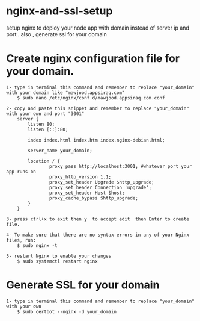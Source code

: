 # nginx-and-ssl-setup
setup nginx to deploy your node app with domain instead of server ip and port . also , generate ssl for your domain 


# Create nginx configuration file for your domain.
 
    1- type in terminal this command and remember to replace "your_domain" with your domain like "mawjood.appsiraq.com"
        $ sudo nano /etc/nginx/conf.d/mawjood.appsiraq.com.conf

    2- copy and paste this snippet and remember to replace "your_domain" with your own and port "3001"
        server {
            listen 80;
            listen [::]:80;

            index index.html index.htm index.nginx-debian.html;

            server_name your_domain;

            location / {
                    proxy_pass http://localhost:3001; #whatever port your app runs on
                    proxy_http_version 1.1;
                    proxy_set_header Upgrade $http_upgrade;
                    proxy_set_header Connection 'upgrade';
                    proxy_set_header Host $host;
                    proxy_cache_bypass $http_upgrade;
            }
        }

    3- press ctrl+x to exit then y  to accept edit  then Enter to create file.

    4- To make sure that there are no syntax errors in any of your Nginx files, run:
        $ sudo nginx -t
    
    5- restart Nginx to enable your changes
        $ sudo systemctl restart nginx

# Generate SSL for your domain 
    1- type in terminal this command and remember to replace "your_domain" with your own
        $ sudo certbot --nginx -d your_domain
    

